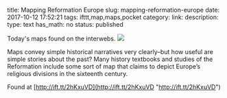 title: Mapping Reformation Europe
slug: mapping-reformation-europe
date: 2017-10-12 17:52:21
tags: ifttt,map,maps,pocket
category: 
link: 
description: 
type: text
has_math: no
status: published

Today's maps found on the interwebs. ![](http://ift.tt/2y4iLuR)  
  

Maps convey simple historical narratives very clearly–but how useful are simple stories about the past? Many history textbooks and studies of the Reformation include some sort of map that claims to depict Europe’s religious divisions in the sixteenth century.  
  

Found at [http://ift.tt/2hKxuVD](http://ift.tt/2hKxuVD "http://ift.tt/2hKxuVD")



